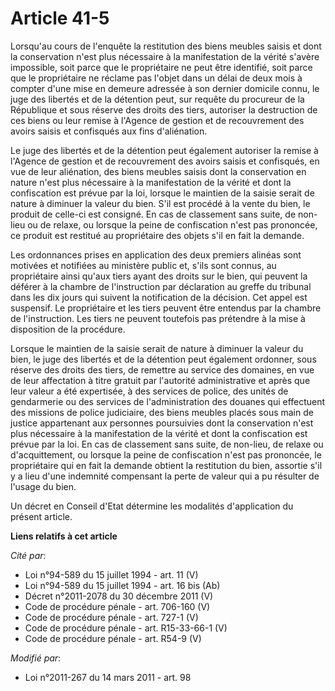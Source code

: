 # Article 41-5

Lorsqu'au cours de l'enquête la restitution des biens meubles saisis et dont la conservation n'est plus nécessaire à la
manifestation de la vérité s'avère impossible, soit parce que le propriétaire ne peut être identifié, soit parce que le
propriétaire ne réclame pas l'objet dans un délai de deux mois à compter d'une mise en demeure adressée à son dernier
domicile connu, le juge des libertés et de la détention peut, sur requête du procureur de la République et sous réserve des
droits des tiers, autoriser la destruction de ces biens ou leur remise à l'Agence de gestion et de recouvrement des avoirs
saisis et confisqués aux fins d'aliénation.

Le juge des libertés et de la détention peut également autoriser la remise à l'Agence de gestion et de recouvrement des
avoirs saisis et confisqués, en vue de leur aliénation, des biens meubles saisis dont la conservation en nature n'est plus
nécessaire à la manifestation de la vérité et dont la confiscation est prévue par la loi, lorsque le maintien de la saisie
serait de nature à diminuer la valeur du bien. S'il est procédé à la vente du bien, le produit de celle-ci est consigné. En
cas de classement sans suite, de non-lieu ou de relaxe, ou lorsque la peine de confiscation n'est pas prononcée, ce produit
est restitué au propriétaire des objets s'il en fait la demande.

Les ordonnances prises en application des deux premiers alinéas sont motivées et notifiées au ministère public et, s'ils sont
connus, au propriétaire ainsi qu'aux tiers ayant des droits sur le bien, qui peuvent la déférer à la chambre de l'instruction
par déclaration au greffe du tribunal dans les dix jours qui suivent la notification de la décision. Cet appel est suspensif.
Le propriétaire et les tiers peuvent être entendus par la chambre de l'instruction. Les tiers ne peuvent toutefois pas
prétendre à la mise à disposition de la procédure.

Lorsque le maintien de la saisie serait de nature à diminuer la valeur du bien, le juge des libertés et de la détention peut
également ordonner, sous réserve des droits des tiers, de remettre au service des domaines, en vue de leur affectation à
titre gratuit par l'autorité administrative et après que leur valeur a été expertisée, à des services de police, des unités
de gendarmerie ou des services de l'administration des douanes qui effectuent des missions de police judiciaire, des biens
meubles placés sous main de justice appartenant aux personnes poursuivies dont la conservation n'est plus nécessaire à la
manifestation de la vérité et dont la confiscation est prévue par la loi. En cas de classement sans suite, de non-lieu, de
relaxe ou d'acquittement, ou lorsque la peine de confiscation n'est pas prononcée, le propriétaire qui en fait la demande
obtient la restitution du bien, assortie s'il y a lieu d'une indemnité compensant la perte de valeur qui a pu résulter de
l'usage du bien. 

Un décret en Conseil d'Etat détermine les modalités d'application du présent article.

**Liens relatifs à cet article**

_Cité par_:

  - Loi n°94-589 du 15 juillet 1994 - art. 11 (V)
  - Loi n°94-589 du 15 juillet 1994 - art. 16 bis (Ab)
  - Décret n°2011-2078 du 30 décembre 2011 (V)
  - Code de procédure pénale - art. 706-160 (V)
  - Code de procédure pénale - art. 727-1 (V)
  - Code de procédure pénale - art. R15-33-66-1 (V)
  - Code de procédure pénale - art. R54-9 (V)

_Modifié par_:

  - Loi n°2011-267 du 14 mars 2011 - art. 98
